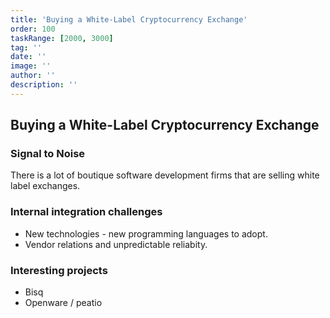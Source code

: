 ```yaml
---
title: 'Buying a White-Label Cryptocurrency Exchange'
order: 100
taskRange: [2000, 3000]
tag: ''
date: ''
image: ''
author: ''
description: ''
---
```

## Buying a White-Label Cryptocurrency Exchange

### Signal to Noise

There is a lot of boutique software development firms that are selling white label exchanges.

### Internal integration challenges

- New technologies - new programming languages to adopt.
- Vendor relations and unpredictable reliabity. 

### Interesting projects

- Bisq
- Openware / peatio
